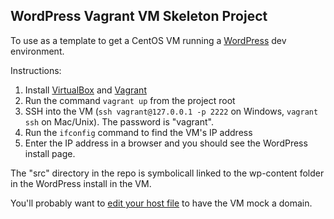 WordPress Vagrant VM Skeleton Project
-------------------------------------

To use as a template to get a CentOS VM running a [WordPress](http://wordpress.org) dev environment.

Instructions:

1. Install [VirtualBox](https://www.virtualbox.org/) and [Vagrant](http://www.vagrantup.com/)
2. Run the command `vagrant up` from the project root
3. SSH into the VM (`ssh vagrant@127.0.0.1 -p 2222` on Windows, `vagrant ssh` on Mac/Unix). The password is "vagrant".
4. Run the `ifconfig` command to find the VM's IP address
5. Enter the IP address in a browser and you should see the WordPress install page.

The "src" directory in the repo is symbolicall linked to the wp-content folder in the WordPress install in the VM.

You'll probably want to [edit your host file](http://www.howtogeek.com/howto/27350/beginner-geek-how-to-edit-your-hosts-file/) to have the VM mock a domain.
